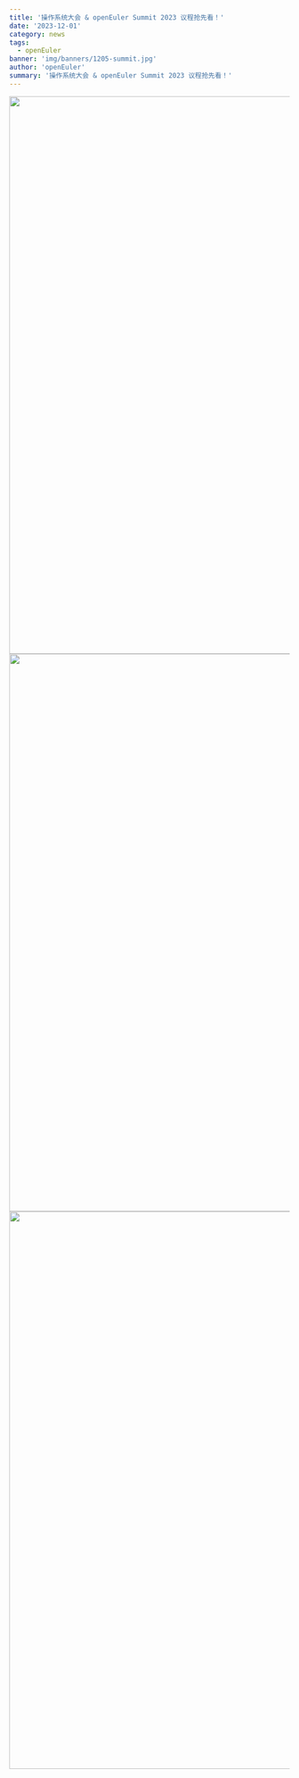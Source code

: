 ```yaml
---
title: '操作系统大会 & openEuler Summit 2023 议程抢先看！'
date: '2023-12-01'
category: news
tags:
  - openEuler
banner: 'img/banners/1205-summit.jpg'
author: 'openEuler'
summary: '操作系统大会 & openEuler Summit 2023 议程抢先看！'
---
```




<img src="./media/image1.png" width="1000" >

<img src="./media/image2.png" width="1000" >

<img src="./media/image3.png" width="1000" >
